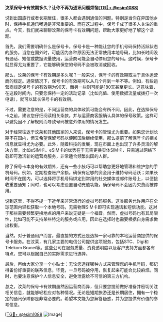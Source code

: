 **汶莱保号卡有效期多久？让你不再为通讯问题烦恼[[TG💪+ @esim1088](https://t.me/s/esim1088)]**

说到出国旅行或者长期居住，很多人都会遇到通信的问题。特别是当你在异国他乡时，保持手机通讯畅通是非常重要的。而在这过程中，保号卡成了很多人关注的重点。今天，我们就来聊聊汶莱的保号卡有效期问题，帮助大家更好地了解这个话题。

首先，我们需要明确什么是保号卡。保号卡是一种能让您的手机号码保持活跃状态的服务。当您在国外时，可能因为各种原因无法正常使用本地号码，比如长时间没有通话、短信或数据流量使用，运营商可能会自动停用您的号码。这时候，保号卡就显得尤为重要了，它能够确保您的号码不会被取消或回收。

那么，汶莱的保号卡有效期是多久呢？一般来说，保号卡的有效期取决于具体运营商的规定。通常情况下，保号卡的有效期可以从几个月到一年不等。例如，有些运营商规定保号卡的有效期为90天，而另一些则可能是180天甚至更长。这意味着，在这段时间内，只要您保持一定的活动记录（比如充值、使用数据流量或拨打一次电话），就可以延长保号卡的有效期。

不过，需要注意的是，不同运营商的具体政策可能会有所不同。因此，在选择保号卡之前，建议您仔细阅读相关条款，并与运营商客服确认具体的保号政策。这样可以避免因不了解规则而导致号码被意外停用的情况发生。

对于经常往返于汶莱和其他国家的人来说，保号卡的管理尤为重要。如果您计划长期不在国内，但又希望保留号码以便回国后继续使用，那么提前了解保号卡的相关信息就显得尤为必要。此外，随着科技的发展，现在市面上也出现了许多灵活的解决方案，比如eSIM卡。eSIM卡的优势在于无需更换实体SIM卡，只需通过网络下载即可激活新的运营商服务，非常适合频繁出国的人群。

除了保号卡本身的有效期外，还有一些小技巧可以帮助您更好地管理和维护您的手机号码。例如，定期检查账户余额，确保有足够的资金用于维持号码活跃；如果长时间不在国内，可以选择将手机号码绑定到常用的社交媒体或邮件账号上，以便接收重要通知；同时，也可以考虑设置自动充值功能，确保号码不会因为欠费而被停用。

说到这里，不得不提一下近年来非常流行的虚拟号码服务。这类服务允许用户在全球范围内轻松获取一个本地号码，无需物理SIM卡即可实现通话和短信功能。这对于那些需要频繁更换地点的用户来说无疑是一个福音。然而，虚拟号码也有其局限性，比如可能不支持某些特定的服务或应用，因此在选择时也需要根据自身需求做出权衡。

当然，对于普通用户而言，最直接的方式还是选择一家可靠的本地运营商提供的保号卡服务。在汶莱，有几家主要的电信公司提供这项服务，包括STC、Digi和Telekom Brunei等。这些公司在服务质量、资费透明度以及客户支持方面都各有特点，您可以根据自己的实际需求进行选择。

最后，再给大家分享一个小贴士：无论您选择哪种方式来管理您的手机号码，都记得备份好重要的联系信息。毕竟，一旦号码被停用，恢复起来可能会比较麻烦。同时，也要注意保护个人信息安全，避免泄露给不可信的第三方机构。

总之，汶莱的保号卡有效期虽然因运营商而异，但只要您提前做好准备并密切关注相关信息，就能够轻松应对各种情况。无论是短期旅游还是长期居住，拥有一个稳定的通讯保障都是非常必要的。希望本文能为您解答疑惑，并为您提供有价值的参考信息。

[[TG💪+ @esim1088](https://t.me/s/esim1088) ![Image](https://i.postimg.cc/4NQfJmqS/Snipaste-2025-05-13-00-14-12.png)]